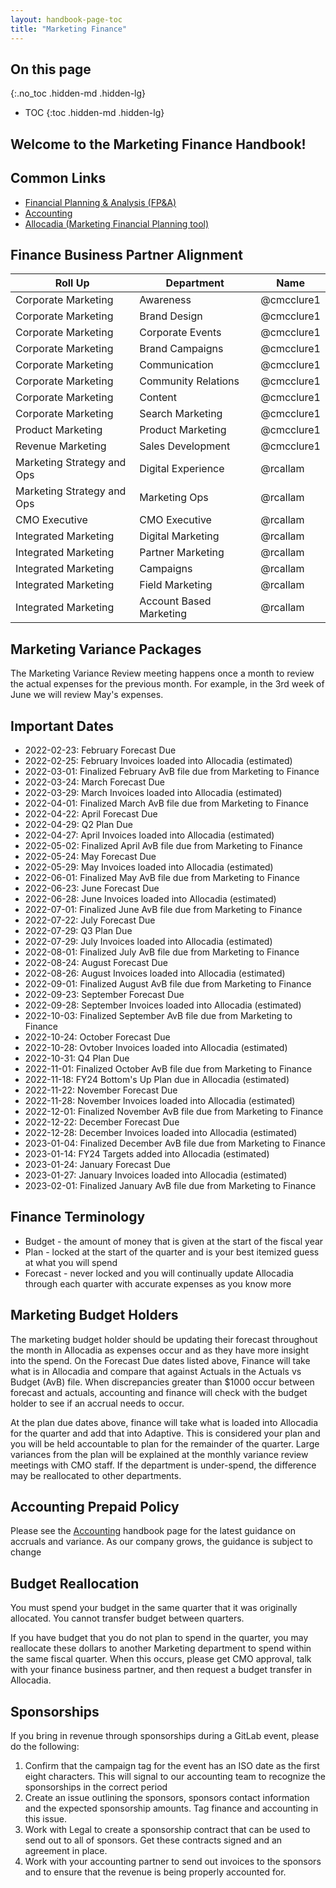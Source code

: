 ```yaml
---
layout: handbook-page-toc
title: "Marketing Finance"
---
```


## On this page
{:.no_toc .hidden-md .hidden-lg}

- TOC
{:toc .hidden-md .hidden-lg}

## Welcome to the Marketing Finance Handbook!

## Common Links
 * [Financial Planning & Analysis (FP&A)](https://about.gitlab.com/handbook/finance/financial-planning-and-analysis/)
 * [Accounting](https://about.gitlab.com/handbook/finance/accounting/)
 * [Allocadia (Marketing Financial Planning tool)](https://about.gitlab.com/handbook/marketing/strategy-performance/allocadia/)


## Finance Business Partner Alignment

| Roll Up | Department | Name |
| -------- | ---- | -------- |
| Corporate Marketing | Awareness | @cmcclure1 |
| Corporate Marketing | Brand Design | @cmcclure1 | 
| Corporate Marketing | Corporate Events | @cmcclure1 |
| Corporate Marketing | Brand Campaigns | @cmcclure1 |
| Corporate Marketing | Communication | @cmcclure1 |
| Corporate Marketing | Community Relations | @cmcclure1 |
| Corporate Marketing | Content | @cmcclure1 |
| Corporate Marketing | Search Marketing | @cmcclure1 |
| Product Marketing | Product Marketing | @cmcclure1 |
| Revenue Marketing | Sales Development| @cmcclure1 |
| Marketing Strategy and Ops | Digital Experience | @rcallam |
| Marketing Strategy and Ops | Marketing Ops | @rcallam |
| CMO Executive | CMO Executive | @rcallam |
| Integrated Marketing | Digital Marketing | @rcallam |
| Integrated Marketing | Partner Marketing | @rcallam |
| Integrated Marketing | Campaigns | @rcallam |
| Integrated Marketing | Field Marketing | @rcallam |
| Integrated Marketing | Account Based Marketing | @rcallam |




## Marketing Variance Packages

The Marketing Variance Review meeting happens once a month to review the actual expenses for the previous month. For example, in the 3rd week of June we will review May's expenses.  

## Important Dates
* 2022-02-23: February Forecast Due
* 2022-02-25: February Invoices loaded into Allocadia (estimated)
* 2022-03-01: Finalized February AvB file due from Marketing to Finance
* 2022-03-24: March Forecast Due
* 2022-03-29: March Invoices loaded into Allocadia (estimated)
* 2022-04-01: Finalized March AvB file due from Marketing to Finance
* 2022-04-22: April Forecast Due
* 2022-04-29: Q2 Plan Due
* 2022-04-27: April Invoices loaded into Allocadia (estimated)
* 2022-05-02: Finalized April AvB file due from Marketing to Finance
* 2022-05-24: May Forecast Due
* 2022-05-29: May Invoices loaded into Allocadia (estimated)
* 2022-06-01: Finalized May AvB file due from Marketing to Finance
* 2022-06-23: June Forecast Due
* 2022-06-28: June Invoices loaded into Allocadia (estimated)
* 2022-07-01: Finalized June AvB file due from Marketing to Finance
* 2022-07-22: July Forecast Due
* 2022-07-29: Q3 Plan Due
* 2022-07-29: July Invoices loaded into Allocadia (estimated)
* 2022-08-01: Finalized July AvB file due from Marketing to Finance
* 2022-08-24: August Forecast Due
* 2022-08-26: August Invoices loaded into Allocadia (estimated)
* 2022-09-01: Finalized August AvB file due from Marketing to Finance
* 2022-09-23: September Forecast Due
* 2022-09-28: September Invoices loaded into Allocadia (estimated)
* 2022-10-03: Finalized September AvB file due from Marketing to Finance
* 2022-10-24: October Forecast Due
* 2022-10-28: Ovtober Invoices loaded into Allocadia (estimated)
* 2022-10-31: Q4 Plan Due
* 2022-11-01: Finalized October AvB file due from Marketing to Finance
* 2022-11-18: FY24 Bottom's Up Plan due in Allocadia (estimated)
* 2022-11-22: November Forecast Due
* 2022-11-28: November Invoices loaded into Allocadia (estimated)
* 2022-12-01: Finalized November AvB file due from Marketing to Finance
* 2022-12-22: December Forecast Due
* 2022-12-28: December Invoices loaded into Allocadia (estimated)
* 2023-01-04: Finalized December AvB file due from Marketing to Finance
* 2023-01-14: FY24 Targets added into Allocadia (estimated)
* 2023-01-24: January Forecast Due
* 2023-01-27: January Invoices loaded into Allocadia (estimated)
* 2023-02-01: Finalized January AvB file due from Marketing to Finance

## Finance Terminology

* Budget - the amount of money that is given at the start of the fiscal year
* Plan - locked at the start of the quarter and is your best itemized guess at what you will spend
* Forecast - never locked and you will continually update Allocadia through each quarter with accurate expenses as you know more

## Marketing Budget Holders

The marketing budget holder should be updating their forecast throughout the month in Allocadia as expenses occur and as they have more insight into the spend. On the Forecast Due dates listed above, Finance will take what is in Allocadia and compare that against Actuals in the Actuals vs Budget (AvB) file. When discrepancies greater than $1000 occur between forecast and actuals, accounting and finance will check with the budget holder to see if an accrual needs to occur.

At the plan due dates above, finance will take what is loaded into Allocadia for the quarter and add that into Adaptive. This is considered your plan and you will be held accountable to plan for the remainder of the quarter. Large variances from the plan will be explained at the monthly variance review meetings with CMO staff. If the department is under-spend, the difference may be reallocated to other departments. 

## Accounting Prepaid Policy

Please see the [Accounting](https://about.gitlab.com/handbook/finance/accounting/#prepaid-expense-policy) handbook page for the latest guidance on accruals and variance. As our company grows, the guidance is subject to change 

## Budget Reallocation

You must spend your budget in the same quarter that it was originally allocated. You cannot transfer budget between quarters. 

If you have budget that you do not plan to spend in the quarter, you may reallocate these dollars to another Marketing department to spend within the same fiscal quarter. When this occurs, please get CMO approval, talk with your finance business partner, and then request a budget transfer in Allocadia. 

## Sponsorships

If you bring in revenue through sponsorships during a GitLab event, please do the following: 
1. Confirm that the campaign tag for the event has an ISO date as the first eight characters. This will signal to our accounting team to recognize the sponsorships in the correct period 
2. Create an issue outlining the sponsors, sponsors contact information and the expected sponsorship amounts. Tag finance and accounting in this issue. 
3. Work with Legal to create a sponsorship contract that can be used to send out to all of sponsors. Get these contracts signed and an agreement in place.
4. Work with your accounting partner to send out invoices to the sponsors and to ensure that the revenue is being properly accounted for. 


